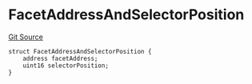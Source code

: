 # FacetAddressAndSelectorPosition
[Git Source](https://github.com/thrackle-io/tron/blob/2e0bd455865a1259ae742cba145517a82fc00f5d/src/economic/ruleProcessor/RuleProcessorDiamondLib.sol)


```solidity
struct FacetAddressAndSelectorPosition {
    address facetAddress;
    uint16 selectorPosition;
}
```


